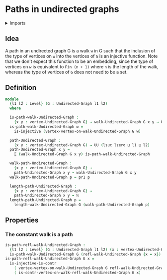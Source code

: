 #  Paths in undirected graphs

<details><summary>Imports</summary>
```agda
module graph-theory.paths-undirected-graphs where
open import elementary-number-theory.natural-numbers
open import foundation.dependent-pair-types
open import foundation.injective-maps
open import foundation.universe-levels
open import graph-theory.undirected-graphs
open import graph-theory.walks-undirected-graphs
```
</details>

## Idea

A path in an undirected graph G is a walk `w` in G such that the inclusion of the type of vertices on `w` into the vertices of `G` is an injective function. Note that we don't expect this function to be an embedding, since the type of vertices on `w` is equivalent to `Fin (n + 1)` where `n` is the length of the walk, whereas the type of vertices of `G` does not need to be a set.

## Definition

```agda
module _
  {l1 l2 : Level} (G : Undirected-Graph l1 l2)
  where

  is-path-walk-Undirected-Graph :
    {x y : vertex-Undirected-Graph G} → walk-Undirected-Graph G x y → UU l1
  is-path-walk-Undirected-Graph w =
    is-injective (vertex-vertex-on-walk-Undirected-Graph G w)

  path-Undirected-Graph :
    (x y : vertex-Undirected-Graph G) → UU (lsuc lzero ⊔ l1 ⊔ l2)
  path-Undirected-Graph x y =
    Σ (walk-Undirected-Graph G x y) is-path-walk-Undirected-Graph

  walk-path-Undirected-Graph :
    {x y : vertex-Undirected-Graph G} →
    path-Undirected-Graph x y → walk-Undirected-Graph G x y
  walk-path-Undirected-Graph p = pr1 p

  length-path-Undirected-Graph :
    {x y : vertex-Undirected-Graph G} →
    path-Undirected-Graph x y → ℕ
  length-path-Undirected-Graph p =
    length-walk-Undirected-Graph G (walk-path-Undirected-Graph p)
```

## Properties

### The constant walk is a path

```agda
is-path-refl-walk-Undirected-Graph :
  {l1 l2 : Level} (G : Undirected-Graph l1 l2) (x : vertex-Undirected-Graph G) →
  is-path-walk-Undirected-Graph G (refl-walk-Undirected-Graph {x = x})
is-path-refl-walk-Undirected-Graph G x =
  is-injective-is-contr
    ( vertex-vertex-on-walk-Undirected-Graph G refl-walk-Undirected-Graph)
    ( is-contr-vertex-on-walk-refl-walk-Undirected-Graph G x)
```
